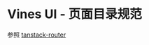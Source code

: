# Vines UI - 页面目录规范

参照 [tanstack-router](https://tanstack.com/router/latest/docs/framework/react/guide/route-trees)